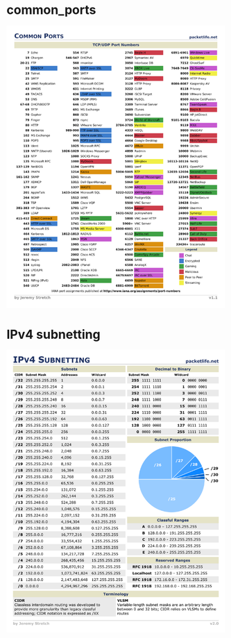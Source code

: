 # common_ports
![N|Solid](https://github.com/meatballig/pictures/blob/main/common_ports.png)
# IPv4 subnetting
![N|Solid](https://github.com/meatballig/pictures/blob/main/IPv4_Subnetting.png)
